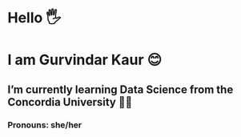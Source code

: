 # Hello	🖐
# I am Gurvindar Kaur  😊
## I’m currently learning Data Science from the Concordia University   🧗‍♀️
### Pronouns: she/her 
